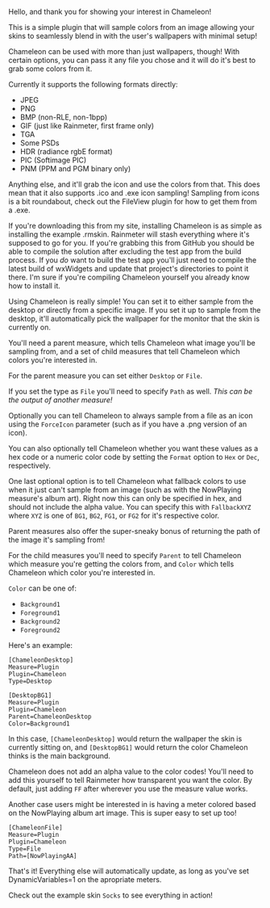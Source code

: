 Hello, and thank you for showing your interest in Chameleon!

This is a simple plugin that will sample colors from an image
allowing your skins to seamlessly blend in with the user's
wallpapers with minimal setup!

Chameleon can be used with more than just wallpapers, though!
With certain options, you can pass it any file you chose and
it will do it's best to grab some colors from it.

Currently it supports the following formats directly:

* JPEG
* PNG
* BMP (non-RLE, non-1bpp)
* GIF (just like Rainmeter, first frame only)
* TGA
* Some PSDs
* HDR (radiance rgbE format)
* PIC (Softimage PIC)
* PNM (PPM and PGM binary only)

Anything else, and it'll grab the icon and use the colors
from that. This does mean that it also supports .ico and
.exe icon sampling! Sampling from icons is a bit roundabout,
check out the FileView plugin for how to get them from a .exe.

If you're downloading this from my site, installing Chameleon
is as simple as installing the example .rmskin. Rainmeter will
stash everything where it's supposed to go for you. If you're
grabbing this from GitHub you should be able to compile the
solution after excluding the test app from the build process.
If you *do* want to build the test app you'll just need to
compile the latest build of wxWidgets and update that
project's directories to point it there. I'm sure if you're
compiling Chameleon yourself you already know how to install it.

Using Chameleon is really simple! You can set it to
either sample from the desktop or directly from a specific
image. If you set it up to sample from the desktop, it'll
automatically pick the wallpaper for the monitor that the
skin is currently on.

You'll need a parent measure, which tells Chameleon what
image you'll be sampling from, and a set of child measures
that tell Chameleon which colors you're interested in.

For the parent measure you can set either `Desktop` or `File`.

If you set the type as `File` you'll need to specify `Path`
as well. *This can be the output of another measure!*

Optionally you can tell Chameleon to always sample from a file
as an icon using the `ForceIcon` parameter (such as if you
have a .png version of an icon).

You can also optionally tell Chameleon whether you want these
values as a hex code or a numeric color code by setting the
`Format` option to `Hex` or `Dec`, respectively.

One last optional option is to tell Chameleon what fallback
colors to use when it just can't sample from an image (such
as with the NowPlaying measure's album art). Right now this
can only be specified in hex, and should not include the
alpha value. You can specify this with `FallbackXYZ` where
`XYZ` is one of `BG1`, `BG2`, `FG1`, or `FG2` for it's
respective color.

Parent measures also offer the super-sneaky bonus of returning
the path of the image it's sampling from!

For the child measures you'll need to specify `Parent` to
tell Chameleon which measure you're getting the colors from,
and `Color` which tells Chameleon which color you're interested
in.

`Color` can be one of:

* `Background1`
* `Foreground1`
* `Background2`
* `Foreground2`

Here's an example:

    [ChameleonDesktop]
    Measure=Plugin
    Plugin=Chameleon
    Type=Desktop

    [DesktopBG1]
    Measure=Plugin
    Plugin=Chameleon
    Parent=ChameleonDesktop
    Color=Background1

In this case, `[ChameleonDesktop]` would return the wallpaper
the skin is currently sitting on, and `[DesktopBG1]` would
return the color Chameleon thinks is the main background.

Chameleon does not add an alpha value to the color codes!
You'll need to add this yourself to tell Rainmeter how
transparent you want the color. By default, just adding
`FF` after wherever you use the measure value works.

Another case users might be interested in is having a meter
colored based on the NowPlaying album art image. This is
super easy to set up too!

    [ChameleonFile]
    Measure=Plugin
    Plugin=Chameleon
    Type=File
    Path=[NowPlayingAA]

That's it! Everything else will automatically update, as long
as you've set DynamicVariables=1 on the apropriate meters.

Check out the example skin `Socks` to see everything in action!